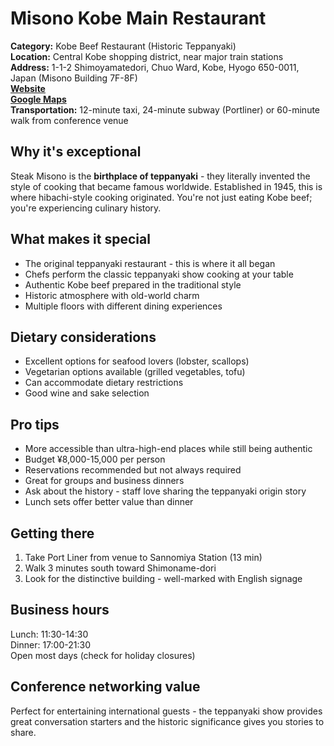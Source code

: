 # Misono Kobe Main Restaurant

**Category:** Kobe Beef Restaurant (Historic Teppanyaki)  
**Location:** Central Kobe shopping district, near major train stations  
**Address:** 1-1-2 Shimoyamatedori, Chuo Ward, Kobe, Hyogo 650-0011, Japan (Misono Building 7F-8F)  
**[Website](https://misono.org/)**  
**[Google Maps](https://maps.app.goo.gl/TvRt24fDVkpYXn978)**  
**Transportation:** 12-minute taxi, 24-minute subway (Portliner) or 60-minute walk from conference venue  

## Why it's exceptional

Steak Misono is the **birthplace of teppanyaki** - they literally invented the style of cooking that became famous worldwide. Established in 1945, this is where hibachi-style cooking originated. You're not just eating Kobe beef; you're experiencing culinary history.

## What makes it special

- The original teppanyaki restaurant - this is where it all began
- Chefs perform the classic teppanyaki show cooking at your table
- Authentic Kobe beef prepared in the traditional style
- Historic atmosphere with old-world charm
- Multiple floors with different dining experiences

## Dietary considerations

- Excellent options for seafood lovers (lobster, scallops)
- Vegetarian options available (grilled vegetables, tofu)
- Can accommodate dietary restrictions
- Good wine and sake selection

## Pro tips

- More accessible than ultra-high-end places while still being authentic
- Budget ¥8,000-15,000 per person
- Reservations recommended but not always required
- Great for groups and business dinners
- Ask about the history - staff love sharing the teppanyaki origin story
- Lunch sets offer better value than dinner

## Getting there

1. Take Port Liner from venue to Sannomiya Station (13 min)
2. Walk 3 minutes south toward Shimoname-dori
3. Look for the distinctive building - well-marked with English signage

## Business hours

Lunch: 11:30-14:30  
Dinner: 17:00-21:30  
Open most days (check for holiday closures)

## Conference networking value

Perfect for entertaining international guests - the teppanyaki show provides great conversation starters and the historic significance gives you stories to share.
